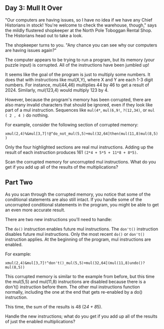 ## Day 3: Mull It Over 

"Our computers are having issues, so I have no idea if we have any Chief Historians in stock! You're welcome to check 
the warehouse, though," says the mildly flustered shopkeeper at the North Pole Toboggan Rental Shop. The Historians head 
out to take a look.

The shopkeeper turns to you. "Any chance you can see why our computers are having issues again?"

The computer appears to be trying to run a program, but its memory (your puzzle input) is corrupted. All of the 
instructions have been jumbled up!

It seems like the goal of the program is just to multiply some numbers. It does that with instructions like mul(X,Y), 
where X and Y are each 1-3 digit numbers. For instance, mul(44,46) multiplies 44 by 46 to get a result of 2024. 
Similarly, mul(123,4) would multiply 123 by 4.

However, because the program's memory has been corrupted, there are also many invalid characters that should be ignored, 
even if they look like part of a mul instruction. Sequences like `mul(4*`, `mul(6,9!`, `?(12,34)`, or `mul ( 2 , 4 )` do 
nothing.

For example, consider the following section of corrupted memory:

`xmul(2,4)%&mul[3,7]!@^do_not_mul(5,5)+mul(32,64]then(mul(11,8)mul(8,5))`

Only the four highlighted sections are real mul instructions. Adding up the result of each instruction produces 161 
`(2*4 + 5*5 + 11*8 + 8*5)`.

Scan the corrupted memory for uncorrupted mul instructions. What do you get if you add up all of the results of the 
multiplications?

##  Part Two 

As you scan through the corrupted memory, you notice that some of the conditional statements are also still intact. If 
you handle some of the uncorrupted conditional statements in the program, you might be able to get an even more accurate
result.

There are two new instructions you'll need to handle:

The `do()` instruction enables future mul instructions.
The `don't()` instruction disables future mul instructions.
Only the most recent `do()` or `don't()` instruction applies. At the beginning of the program, mul instructions are 
enabled.

For example:

`xmul(2,4)&mul[3,7]!^don't()_mul(5,5)+mul(32,64](mul(11,8)undo()?mul(8,5))`

This corrupted memory is similar to the example from before, but this time the mul(5,5) and mul(11,8) instructions are
disabled because there is a don't() instruction before them. The other mul instructions function normally, including the
one at the end that gets re-enabled by a do() instruction.

This time, the sum of the results is 48 (2*4 + 8*5).

Handle the new instructions; what do you get if you add up all of the results of just the enabled multiplications?